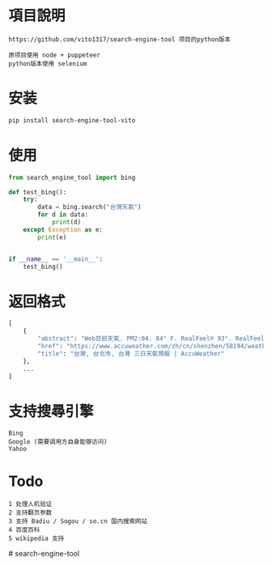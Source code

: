 # 項目說明

```
https://github.com/vito1317/search-engine-tool 项目的python版本

原项目使用 node + puppeteer 
python版本使用 selenium
```

# 安装

```bash
pip install search-engine-tool-vito
```

# 使用

```python
from search_engine_tool import bing

def test_bing():
    try:
        data = bing.search("台灣天氣")
        for d in data:
            print(d)
    except Exception as e:
        print(e)


if __name__ == '__main__':
    test_bing()
```
# 返回格式 

```python
[
    {
        "abstract": "Web目前天氣. PM2:04. 84° F. RealFeel® 93°. RealFeel Shade™ 89°. 空氣品質 不佳. 風 西南偏西 6英里/小时. 風速 6英里/小时. 陰 更多詳情.",
        "href": "https://www.accuweather.com/zh/cn/shenzhen/58194/weather-forecast/58194",
        "title": "台灣, 台北市, 台灣 三日天氣預報 | AccuWeather"
    },
    ...
]
```

# 支持搜尋引擎

```
Bing
Google (需要调用方自身能够访问)
Yahoo
```

# Todo 

```
1 处理人机验证
2 支持翻页参数
3 支持 Badiu / Sogou / so.cn 国内搜索网站
4 百度百科
5 wikipedia 支持
```

#   s e a r c h - e n g i n e - t o o l 
 
 
